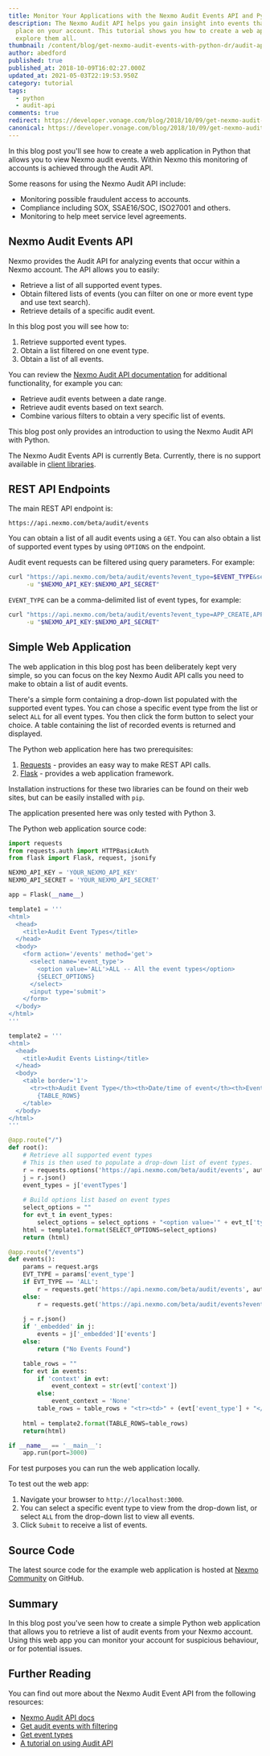 ```yaml
---
title: Monitor Your Applications with the Nexmo Audit Events API and Python
description: The Nexmo Audit API helps you gain insight into events that take
  place on your account. This tutorial shows you how to create a web app to
  explore them all.
thumbnail: /content/blog/get-nexmo-audit-events-with-python-dr/audit-api.png
author: abedford
published: true
published_at: 2018-10-09T16:02:27.000Z
updated_at: 2021-05-03T22:19:53.950Z
category: tutorial
tags:
  - python
  - audit-api
comments: true
redirect: https://developer.vonage.com/blog/2018/10/09/get-nexmo-audit-events-with-python-dr
canonical: https://developer.vonage.com/blog/2018/10/09/get-nexmo-audit-events-with-python-dr
---
```

In this blog post you'll see how to create a web application in Python that allows you to view Nexmo audit events. Within Nexmo this monitoring of accounts is achieved through the Audit API.

Some reasons for using the Nexmo Audit API include:

* Monitoring possible fraudulent access to accounts.
* Compliance including SOX, SSAE16/SOC, ISO27001 and others.
* Monitoring to help meet service level agreements.

## Nexmo Audit Events API

Nexmo provides the Audit API for analyzing events that occur within a Nexmo account. The API allows you to easily:

* Retrieve a list of all supported event types.
* Obtain filtered lists of events (you can filter on one or more event type and use text search).
* Retrieve details of a specific audit event.

In this blog post you will see how to:

1. Retrieve supported event types.
2. Obtain a list filtered on one event type.
3. Obtain a list of all events.

You can review the [Nexmo Audit API documentation](https://developer.nexmo.com/audit/overview) for additional functionality, for example you can:

* Retrieve audit events between a date range.
* Retrieve audit events based on text search.
* Combine various filters to obtain a very specific list of events.

This blog post only provides an introduction to using the Nexmo Audit API with Python.

The Nexmo Audit Events API is currently Beta. Currently, there is no support available in [client libraries](https://developer.nexmo.com/tools).

## REST API Endpoints

The main REST API endpoint is:

```
https://api.nexmo.com/beta/audit/events
```

You can obtain a list of all audit events using a `GET`. You can also obtain a list of supported event types by using `OPTIONS` on the endpoint.

Audit event requests can be filtered using query parameters. For example:

``` bash
curl "https://api.nexmo.com/beta/audit/events?event_type=$EVENT_TYPE&search_text=$SEARCH_TEXT&date_from=$DATE_FROM&date_to=$DATE_TO" \
     -u "$NEXMO_API_KEY:$NEXMO_API_SECRET"
```

`EVENT_TYPE` can be a comma-delimited list of event types, for example:

``` bash
curl "https://api.nexmo.com/beta/audit/events?event_type=APP_CREATE,APP_DELETE&search_text=some_string&date_from=2018-09-01&date_to=2018-09-30" \
     -u "$NEXMO_API_KEY:$NEXMO_API_SECRET"
```

## Simple Web Application

The web application in this blog post has been deliberately kept very simple, so you can focus on the key Nexmo Audit API calls you need to make to obtain a list of audit events.

There's a simple form containing a drop-down list populated with the supported event types. You can chose a specific event type from the list or select `ALL` for all event types. You then click the form button to select your choice. A table containing the list of recorded events is returned and displayed.

The Python web application here has two prerequisites: 

1. [Requests](http://docs.python-requests.org/en/master/#) - provides an easy way to make REST API calls.
2. [Flask](http://flask.pocoo.org/) - provides a web application framework.

Installation instructions for these two libraries can be found on their web sites, but can be easily installed with `pip`.

The application presented here was only tested with Python 3.

The Python web application source code:

``` python
import requests
from requests.auth import HTTPBasicAuth
from flask import Flask, request, jsonify

NEXMO_API_KEY = 'YOUR_NEXMO_API_KEY'
NEXMO_API_SECRET = 'YOUR_NEXMO_API_SECRET'

app = Flask(__name__)

template1 = '''
<html>
  <head>
    <title>Audit Event Types</title>
  </head>
  <body>
    <form action='/events' method='get'>
      <select name='event_type'>
        <option value='ALL'>ALL -- All the event types</option>
        {SELECT_OPTIONS}
      </select>
      <input type='submit'>
    </form>
  </body>
</html>
'''

template2 = '''
<html>
  <head>
    <title>Audit Events Listing</title>
  </head>
  <body>
    <table border='1'>
      <tr><th>Audit Event Type</th><th>Date/time of event</th><th>Event source</th><th>Context</th></tr>
        {TABLE_ROWS}
    </table>
  </body>
</html>
'''

@app.route("/")
def root():
    # Retrieve all supported event types
    # This is then used to populate a drop-down list of event types.
    r = requests.options('https://api.nexmo.com/beta/audit/events', auth=HTTPBasicAuth(NEXMO_API_KEY, NEXMO_API_SECRET))
    j = r.json()
    event_types = j['eventTypes']
    
    # Build options list based on event types
    select_options = ""
    for evt_t in event_types:
        select_options = select_options + "<option value='" + evt_t['type'] + "'>" + evt_t['type'] + " -- " + evt_t['description'] + "</option>"
    html = template1.format(SELECT_OPTIONS=select_options)
    return (html)

@app.route("/events")
def events():
    params = request.args
    EVT_TYPE = params['event_type']
    if EVT_TYPE == 'ALL':
        r = requests.get('https://api.nexmo.com/beta/audit/events', auth=HTTPBasicAuth(NEXMO_API_KEY, NEXMO_API_SECRET))
    else:
        r = requests.get('https://api.nexmo.com/beta/audit/events?event_type='+EVT_TYPE, auth=HTTPBasicAuth(NEXMO_API_KEY, NEXMO_API_SECRET))
    
    j = r.json()
    if '_embedded' in j:
        events = j['_embedded']['events']
    else:
        return ("No Events Found")

    table_rows = ""
    for evt in events:
        if 'context' in evt:
            event_context = str(evt['context'])
        else:
            event_context = 'None'
        table_rows = table_rows + "<tr><td>" + (evt['event_type'] + "</td><td>" + evt['created_at'] + "</td><td>" + evt['source'] + "</td><td>" + event_context + "</td></tr>")
    
    html = template2.format(TABLE_ROWS=table_rows)
    return(html)

if __name__ == '__main__':
    app.run(port=3000)
```

For test purposes you can run the web application locally.

To test out the web app:

1. Navigate your browser to `http://localhost:3000`.
2. You can select a specific event type to view from the drop-down list, or select `ALL` from the drop-down list to view all events.
3. Click `Submit` to receive a list of events.

## Source Code

The latest source code for the example web application is hosted at [Nexmo Community](https://github.com/nexmo-community/get-audit-events-with-python) on GitHub.

## Summary

In this blog post you've seen how to create a simple Python web application that allows you to retrieve a list of audit events from your Nexmo account. Using this web app you can monitor your account for suspicious behaviour, or for potential issues.

## Further Reading

You can find out more about the Nexmo Audit Event API from the following resources:

* [Nexmo Audit API docs](https://developer.nexmo.com/audit/overview)
* [Get audit events with filtering](https://developer.nexmo.com/audit/building-blocks/get-events-with-filtering)
* [Get event types](https://developer.nexmo.com/audit/building-blocks/get-event-types)
* [A tutorial on using Audit API](https://developer.nexmo.com/tutorials/retrieve-audit-events)